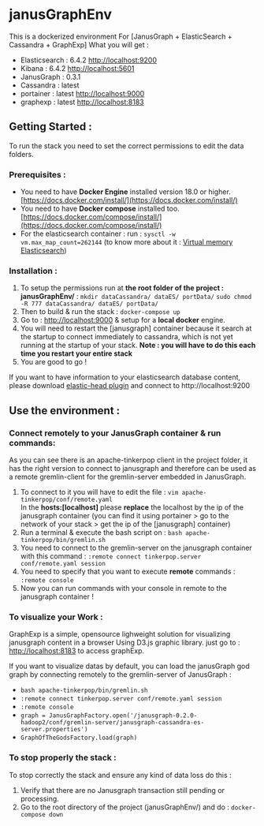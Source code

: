 
# janusGraphEnv
This is a dockerized environment For [JanusGraph + ElasticSearch + Cassandra + GraphExp] 
What you will get : 

* Elasticsearch : 6.4.2  [http://localhost:9200](http://localhost:9200)
* Kibana : 6.4.2    [http://localhost:5601](http://localhost:5601)
* JanusGraph : 0.3.1
* Cassandra : latest
* portainer : latest  [http://localhost:9000](http://localhost:9000) 
* graphexp : latest   [http://localhost:8183](http://localhost:8183)

## Getting Started : 
To run the stack you need to set the correct permissions to edit the data folders.
### Prerequisites : 
- You need to have **Docker Engine** installed version 18.0 or higher. [https://docs.docker.com/install/](https://docs.docker.com/install/)
- You need to have **Docker compose** installed too. [https://docs.docker.com/compose/install/](https://docs.docker.com/compose/install/)
- For the elasticsearch container : 
run : `sysctl -w vm.max_map_count=262144` (to know more about it : [Virtual memory Elasticsearch](https://www.elastic.co/guide/en/elasticsearch/reference/current/vm-max-map-count.html#vm-max-map-count))

### Installation :
1. To setup the permissions run at **the root  folder of the project :  janusGraphEnv/** : 
`mkdir dataCassandra/ dataES/ portData/`
`sudo chmod -R 777 dataCassandra/ dataES/ portData/`
2. Then to build & run the stack : 
`docker-compose up`
3. Go to : [http://localhost:9000](http://localhost:9000) & setup for a **local docker** engine.
4. You will need to restart the [janusgraph] container because it search at the startup to connect immediately to cassandra, which is not yet running at the startup of your stack. **Note : you will have to do this each time you restart your entire stack**
5. You are good to go !

If you want to have information to your elasticsearch database content, please download [elastic-head plugin](https://chrome.google.com/webstore/detail/elasticsearch-head/ffmkiejjmecolpfloofpjologoblkegm) and connect to http://localhost:9200

## Use the environment :
### Connect remotely to your JanusGraph container & run commands:
As you can see there is an apache-tinkerpop client in the project folder, it has the right version to connect to janusgraph and therefore can be used as a remote gremlin-client for the gremlin-server embedded in JanusGraph.

1. To connect to it you will have to edit the file :
`vim apache-tinkerpop/conf/remote.yaml`    
 In the **hosts:[localhost]** please **replace** the localhost by the ip of the janusgraph container (you can find it using portainer > go to the network of your stack > get the ip of the [janusgraph] container)
 2. Run a terminal & execute the bash script on :
 `bash apache-tinkerpop/bin/gremlin.sh`
2. You need to connect to the gremlin-server on the janusgraph container with this command : 
`:remote connect tinkerpop.server conf/remote.yaml session`
3. You need to specify that you want to execute **remote** commands : 
`:remote console`
4. Now you can run commands with your console in remote to the janusgraph container !

### To visualize your Work :

GraphExp is a simple, opensource lighweight solution for visualizing janusgraph content in a browser Using D3.js graphic library.
just go to : [http://localhost:8183](http://localhost:8183) to access graphExp.

If you want to visualize datas by default, you can load the janusGraph god graph by connecting remotely to the gremlin-server of JanusGraph : 

*  `bash apache-tinkerpop/bin/gremlin.sh`
*  `:remote connect tinkerpop.server conf/remote.yaml session`
*  `:remote console`
*  `graph = JanusGraphFactory.open('/janusgraph-0.2.0-hadoop2/conf/gremlin-server/janusgraph-cassandra-es-server.properties')`
*  `GraphOfTheGodsFactory.load(graph)`

### To stop properly the stack :

To stop correctly the stack and ensure any kind of data loss do this : 

1. Verify that there are no Janusgraph transaction still pending or processing.
2. Go to the root directory of the project (janusGraphEnv/) and do : `docker-compose down`
